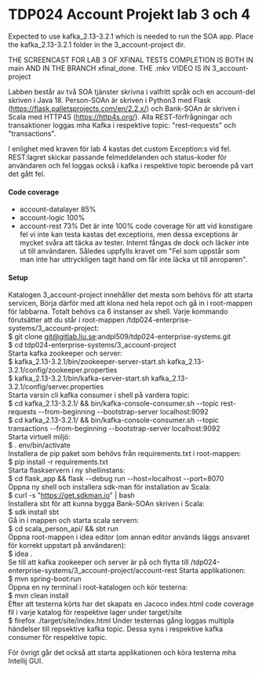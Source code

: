 # TDP024 Account Projekt lab 3 och 4
Expected to use kafka_2.13-3.2.1 which is needed to run the SOA app. Place the kafka_2.13-3.2.1 folder in the 3_account-project dir.

THE SCREENCAST FOR LAB 3 OF XFINAL TESTS COMPLETION IS BOTH IN main AND IN THE BRANCH xfinal_done. THE .mkv VIDEO IS IN 3_account-project

Labben består av två SOA tjänster skrivna i valfritt språk och en account-del skriven i Java 18. Person-SOAn är skriven i Python3 med Flask (https://flask.palletsprojects.com/en/2.2.x/) och Bank-SOAn är skriven i Scala med HTTP4S (https://http4s.org/). Alla REST-förfrågningar och transaktioner loggas mha Kafka i respektive topic: "rest-requests" och "transactions".

I enlighet med kraven för lab 4 kastas det custom Exception:s vid fel. REST:lagret skickar passande felmeddelanden och status-koder för användaren och fel loggas också i kafka i respektive topic beroende på vart det gått fel.

#### Code coverage
* account-datalayer  85%
* account-logic     100%
* account-rest       73%
Det är inte 100% code coverage för att vid konstigare fel vi inte kan testa kastas det exceptions, men dessa exceptions är mycket svåra att täcka av tester. Internt fångas de dock och läcker inte ut till användaren. Således uppfylls kravet om "Fel som uppstår som man inte har uttryckligen tagit hand om får inte läcka ut till anroparen".


#### Setup
Katalogen 3_account-project innehåller det mesta som behövs för att starta servicen, Börja därför med att klona ned hela repot och gå in i root-mappen för labbarna. Totalt behövs ca 6 instanser av shell. Varje kommando förutsätter att du står i root-mappen /tdp024-enterprise-systems/3_account-project:\
    $ git clone git@gitlab.liu.se:andpl509/tdp024-enterprise-systems.git\
    $ cd tdp024-enterprise-systems/3_account-project\
Starta kafka zookeeper och server:\
    $ kafka_2.13-3.2.1/bin/zookeeper-server-start.sh kafka_2.13-3.2.1/config/zookeeper.properties\
    $ kafka_2.13-3.2.1/bin/kafka-server-start.sh kafka_2.13-3.2.1/config/server.properties\
Starta varsin cli kafka consumer i shell på vardera topic:\
    $ cd kafka_2.13-3.2.1/ && bin/kafka-console-consumer.sh --topic rest-requests --from-beginning --bootstrap-server localhost:9092\
    $ cd kafka_2.13-3.2.1/ && bin/kafka-console-consumer.sh --topic transactions --from-beginning --bootstrap-server localhost:9092 \
Starta virtuell miljö:\
    $ .  env/bin/activate\
Installera de pip paket som behövs från requirements.txt i root-mappen:\
    $ pip install -r requirements.txt\
Starta flaskservern i ny shellinstans:\
    $ cd flask_app && flask --debug run --host=localhost --port=8070\
Öppna ny shell och installera sdk-man för installation av Scala:\
    $ curl -s "https://get.sdkman.io" | bash\
Installera sbt för att kunna bygga Bank-SOAn skriven i Scala:\
    $ sdk install sbt\
Gå in i mappen och starta scala servern:\
    $ cd scala_person_api/ && sbt run\
Öppna root-mappen i idea editor (om annan editor används läggs ansvaret för korrekt uppstart på användaren):\
    $ idea .\
Se till att kafka zookeeper och server är på och flytta till /tdp024-enterprise-systems/3_account-project/account-rest Starta applikationen:\
    $ mvn spring-boot:run\
Öppna en ny terminal i root-katalogen och kör testerna:\
    $ mvn clean install\
Efter att testerna körts har det skapats en Jacoco index.html code coverage fil i varje katalog för respektive lager under target/site\
    $ firefox ./target/site/index.html
Under testernas gång loggas multipla händelser till repsektive kafka topic. Dessa syns i respektive kafka consumer för respektive topic.

För övrigt går det också att starta applikationen och köra testerna mha Intellij GUI.


